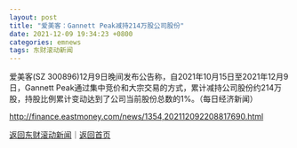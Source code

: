 ```yaml
---
layout: post
title: "爱美客：Gannett Peak减持214万股公司股份"
date: 2021-12-09 19:34:23 +0800
categories: emnews
tags: 东财滚动新闻
---
```


爱美客(SZ 300896)12月9日晚间发布公告称，自2021年10月15日至2021年12月9日，Gannett Peak通过集中竞价和大宗交易的方式，累计减持公司股份约214万股，持股比例累计变动达到了公司当前股份总数的1%。（每日经济新闻）

<http://finance.eastmoney.com/news/1354,202112092208817690.html>

[返回东财滚动新闻](//finews.withounder.com/emnews/)｜[返回首页](//finews.withounder.com/)